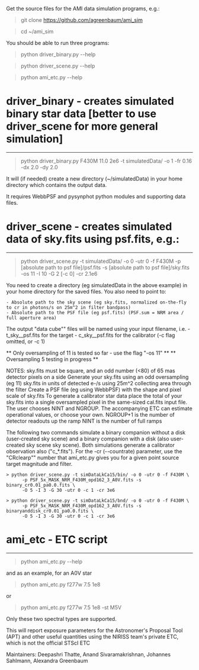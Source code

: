 Get the source files for the AMI data simulation programs, e.g.: 

> git clone https://github.com/agreenbaum/ami_sim

> cd ~/ami_sim

You should be able to run three programs:
> python driver_binary.py --help

> python driver_scene.py --help

> python ami_etc.py --help


# driver_binary  -  creates simulated binary star data [better to use driver_scene for more general simulation]
----------------

> python driver_binary.py F430M 11.0 2e6 -t simulatedData/ -o 1 -fr 0.16 -dx 2.0 -dy 2.0


It will (if needed) create a new directory (~/simulatedData) in your home
directory which contains the output data.

It requires WebbPSF and pysynphot python modules and supporting data files.



# driver_scene  -  creates simulated data of sky.fits using psf.fits, e.g.:
---------------

> python driver_scene.py -t simulatedData/ -o 0 -utr 0 -f F430M -p [absolute path to psf file]/psf.fits -s [absolute path to psf file]/sky.fits -os 11 -I 10 -G 2 [-c 0]  -cr 2.1e6
    

	
You need to create a directory (eg simulatedData in the above example) in your home directory for the saved files. You also need to point to: 

	- Absolute path to the sky scene (eg sky.fits, normalized on-the-fly to cr in photons/s on 25m^2 in filter bandpass)
	- Absolute path to the PSF file (eg psf.fits) (PSF.sum = NRM area / full aperture area)

The output "data cube"" files will be named using your input filename,  i.e. 
	- t_sky__psf.fits  for the target
	- c_sky__psf.fits for the calibrator (-c flag omitted, or -c 1)


** Only oversampling of 11 is tested so far - use the flag "-os 11" **
** Oversampling 5 testing in progress **

NOTES: 
	sky.fits must be square, and an odd number (<80) of 65 mas detector pixels on a side
	Generate your sky.fits using an odd oversampling (eg 11)
	sky.fits in units of detected e-/s using 25m^2 collecting area through the filter
	Create a PSF file (eg using WebbPSF) with the shape and pixel scale of sky.fits
	To generate a calibrator star data place the total of your sky.fits into a single oversampled pixel in the same-sized cal.fits input file.
	The user chooses NINT and NGROUP.  The accompanying ETC can estimate operational values, or choose your own.
		NGROUP+1 is the number of detector readouts up the ramp
		NINT is the number of full ramps

The following two commands simulate a binary companion without a disk (user-created sky scene) and a binary companion with a disk (also user-created sky scene sky scene).  Both simulations generate a calibrator observation also ("c_*.fits").  For the -cr (--countrate) parameter, use the "CRclearp"" number that ami_etc.py gives you for a given point source target magnitude and filter.

	> python driver_scene.py -t simDataLkCa15/bin/ -o 0 -utr 0 -f F430M \
          -p PSF_5x_MASK_NRM_F430M_opd162_3_A0V.fits -s binary_cr0.01_pa0.0.fits \
          -O 5 -I 3 -G 30 -utr 0 -c 1 -cr 3e6

	> python driver_scene.py -t simDataLkCa15/bnd/ -o 0 -utr 0 -f F430M \
          -p PSF_5x_MASK_NRM_F430M_opd162_3_A0V.fits -s binaryanddisk_cr0.01_pa0.0.fits \
          -O 5 -I 3 -G 30 -utr 0 -c 1 -cr 3e6


# ami_etc  -   ETC script
----------

> python ami_etc.py --help

and as an example, for an A0V star

> python ami_etc.py f277w 7.5 1e8 

 or
 
> python ami_etc.py f277w 7.5 1e8  -st M5V
 
Only these two spectral types are supported.

This will report exposure parameters for the Astronomer's Proposal Tool (APT) and other useful quantities using the NIRISS team's private ETC, which is not the official STScI ETC



Maintainers: Deepashri Thatte, Anand Sivaramakrishnan, Johannes Sahlmann, Alexandra Greenbaum

